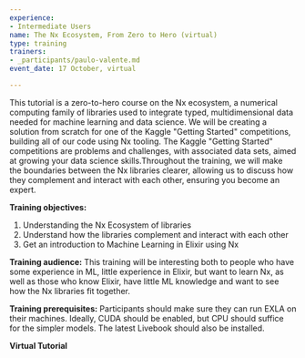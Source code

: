 ```yaml
---
experience:
- Intermediate Users
name: The Nx Ecosystem, From Zero to Hero (virtual)
type: training
trainers:
- _participants/paulo-valente.md
event_date: 17 October, virtual

---
```

This tutorial is a zero-to-hero course on the Nx ecosystem, a numerical computing family of libraries used to integrate typed, multidimensional data needed for machine learning and data science. We will be creating a solution from scratch for one of the Kaggle "Getting Started" competitions, building all of our code using Nx tooling. The Kaggle "Getting Started" competitions are problems and challenges, with associated data sets, aimed at growing your data science skills.Throughout the training, we will make the boundaries between the Nx libraries clearer, allowing us to discuss how they complement and interact with each other, ensuring you become an expert.

**Training objectives:**
1. Understanding the Nx Ecosystem of libraries
2. Understand how the libraries complement and interact with each other
3. Get an introduction to Machine Learning in Elixir using Nx


**Training audience:**
This training will be interesting both to people who have some experience in ML, little experience in Elixir, but want to learn Nx, as well as those who know Elixir, have little ML knowledge and want to see how the Nx libraries fit together.

**Training prerequisites:**
Participants should make sure they can run EXLA on their machines. Ideally, CUDA should be enabled, but CPU should suffice for the simpler models. The latest Livebook should also be installed.

**Virtual Tutorial**